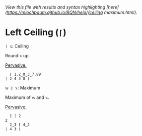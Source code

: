 *View this file with results and syntax highlighting [here](https://mlochbaum.github.io/BQN/help/⌈ceiling maximum.html).*

# Left Ceiling (`⌈`)

`⌈ 𝕩`: Ceiling  

Round `𝕩` up.

[Pervasive.](https://mlochbaum.github.io/BQN/doc/arithmetic.html#pervasion)

      ⌈ 1.2‿π‿3‿7.89
    ⟨ 2 4 3 8 ⟩


`𝕨 ⌈ 𝕩`: Maximum

Maximum of `𝕨` and `𝕩`.

[Pervasive.](https://mlochbaum.github.io/BQN/doc/arithmetic.html#pervasion)

      1 ⌈ 2
    2
      2‿3 ⌈ 4‿2
    ⟨ 4 3 ⟩ 

